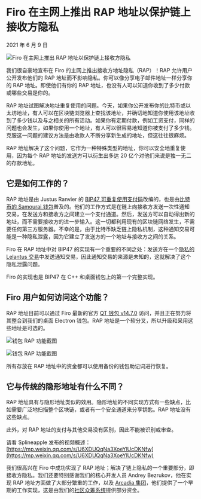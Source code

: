 # Firo 在主网上推出 RAP 地址以保护链上接收方隐私

2021 年 6 月 9 日

![Firo 在主网上推出 RAP 地址以保护链上接收方隐私](https://img.chainnews.com/material/images/e63cfa988ccb51629bb95ac765c3546b_3rbNFl3.png)

我们很自豪地宣布在 Firo 的主网上推出接收方地址隐私（RAP）！RAP 允许用户公开发布他们的 RAP 地址而不影响隐私。你可以像分享电子邮件地址一样分享你的 RAP 地址。即使他们有你的 RAP 地址，也没有人可以知道你收到了多少付款或哪些交易是你的。

RAP 地址试图解决地址重复使用的问题。今天，如果你公开发布你的比特币或以太坊地址，有人可以在区块链浏览器上查找该地址，并确切地知道你使用该地址收到了多少钱以及与之相关的所有活动。如果你有定期付款，例如工资支付，同样的问题也会发生，如果你使用一个地址，有人可以很容易地知道你被支付了多少钱。克服这一问题的建议方法是由收款人不断分享新生成的地址，但这往往很麻烦。

RAP 地址解决了这个问题，它作为一种特殊类型的地址，你可以安全地重复使用，因为每个 RAP 地址的发送方可以衍生出多达 20 亿个对他们来说是独一无二的存款地址。

## 它是如何工作的？

RAP 地址是由 Justus Ranvier 的 [BIP47 可重复使用支付码](https://github.com/bitcoin/bips/blob/master/bip-0047.mediawiki)改编的，也是由[比特币的 Samourai 钱包](https://blog.samouraiwallet.com/post/137698771697/why-were-bringing-reusable-payment-codes-to-the)普及的。他们的工作方式是在链上向接收方发送一次性通知交易，在发送方和接收方之间建立一个支付通道。然后，发送方可以自动得出新的地址，而不需要接收方的进一步输入。这一切都利用现有的区块链网络发生，不需要任何第三方服务器。不幸的是，由于比特币缺乏链上隐私机制，这种通知交易可能是一种隐私泄露，因为它建立了发送方的一个地址与接收方之间的关系。

Firo 在 RAP 地址中对 BIP47 的实现有一个重要的不同之处：发送方在一个[隐私的 Lelantus 交易](https://firo.org/2021/01/06/lelantus-activating-on-firo.html)中发送通知交易，因此通知交易的来源是未知的，这就解决了这个隐私泄露问题。

Firo 的实现也是 BIP47 在 C++ 和桌面钱包上的第一个完整实现。

## Firo 用户如何访问这个功能？

RAP 地址目前可以通过 Firo 最新的官方 [QT 钱包 v14.7.0](https://github.com/firoorg/firo/releases/tag/v0.14.7.0) 访问，并且正在努力将其整合到我们的桌面 Electron 钱包。RAP 地址是一个软分叉，所以升级和采用这些地址是可选的。

![钱包 RAP 功能截图](https://img.chainnews.com/material/images/e63cfa988ccb51629bb95ac765c3546b_gz1CAhY.png)

![钱包 RAP 功能截图](https://img.chainnews.com/material/images/e63cfa988ccb51629bb95ac765c3546b_q7xALUH.png)

所有存放在 RAP 地址中的资金都可以使用备份的钱包助记词进行恢复。

## 它与传统的隐形地址有什么不同？

RAP 地址具有与隐形地址类似的效用。隐形地址的不同实现方式有一些缺点，比如需要广泛地扫描整个区块链，或者有一个安全通道来分享钥匙。RAP 地址没有这些缺点。

此外，对 RAP 地址的支付与其他交易没有区别，因此不能被识别或审查。

请看 Splineapple 发布的视频概述：
[https://mp.weixin.qq.com/s/U6XDUQqNa3XoeYlUcDKNfw](https://mp.weixin.qq.com/s/U6XDUQqNa3XoeYlUcDKNfw)

我们很高兴在 Firo 中成功实现了 RAP 地址；解决了链上隐私的一个重要部分，即接收方隐私。我们还要特别感谢我们的核心开发人员 Andrey Bezrukov，他在实现 RAP 地址方面做了大部分繁重的工作，以及 [Arcadia 集团](https://arcadiamgroup.com/)，他们提供了一个早期的工作实现，这是由我们的[社区众筹系统](https://ccs.firo.org/)提供部分资金。
